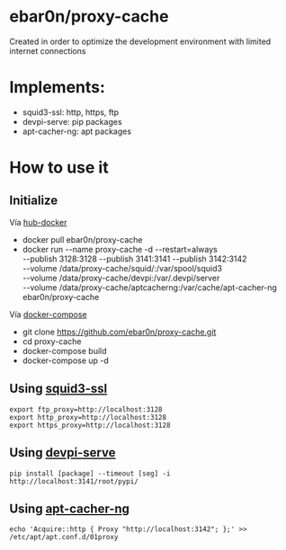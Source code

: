 # ebar0n/proxy-cache

Created in order to optimize the development environment with limited internet connections

# Implements:

* squid3-ssl: http, https, ftp
* devpi-serve: pip packages
* apt-cacher-ng: apt packages

# How to use it

## Initialize
Vía [hub-docker](https://hub.docker.com/r/ebar0n/proxy-cache/)
* docker pull ebar0n/proxy-cache
* docker run --name proxy-cache -d --restart=always \
  --publish 3128:3128 --publish 3141:3141 --publish 3142:3142 \
  --volume /data/proxy-cache/squid/:/var/spool/squid3 \
  --volume /data/proxy-cache/devpi:/var/.devpi/server \
  --volume /data/proxy-cache/aptcacherng:/var/cache/apt-cacher-ng \
  ebar0n/proxy-cache

Vía [docker-compose](https://github.com/ebar0n/proxy-cache)
* git clone https://github.com/ebar0n/proxy-cache.git
* cd proxy-cache
* docker-compose build
* docker-compose up -d

## Using [squid3-ssl](http://www.squid-cache.org/)
```
export ftp_proxy=http://localhost:3128
export http_proxy=http://localhost:3128
export https_proxy=http://localhost:3128
```

## Using [devpi-serve](http://doc.devpi.net/latest/)
```
pip install [package] --timeout [seg] -i http://localhost:3141/root/pypi/
```

## Using [apt-cacher-ng](https://docs.docker.com/engine/examples/apt-cacher-ng/)
```
echo 'Acquire::http { Proxy "http://localhost:3142"; };' >> /etc/apt/apt.conf.d/01proxy
```  
